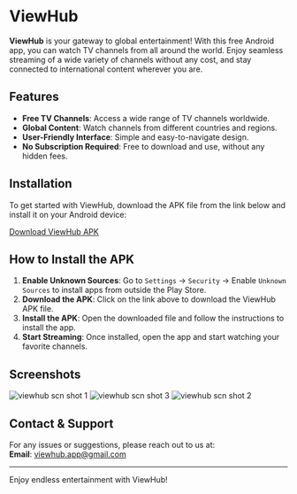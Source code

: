 # ViewHub

**ViewHub** is your gateway to global entertainment! With this free Android app, you can watch TV channels from all around the world. Enjoy seamless streaming of a wide variety of channels without any cost, and stay connected to international content wherever you are.

## Features
- **Free TV Channels**: Access a wide range of TV channels worldwide.
- **Global Content**: Watch channels from different countries and regions.
- **User-Friendly Interface**: Simple and easy-to-navigate design.
- **No Subscription Required**: Free to download and use, without any hidden fees.

## Installation

To get started with ViewHub, download the APK file from the link below and install it on your Android device:

[Download ViewHub APK](https://github.com/Marvinkisa1/viewhub/releases/download/v1.0.1/ViewHub.1.0.1.apk)

## How to Install the APK
1. **Enable Unknown Sources**: Go to `Settings` -> `Security` -> Enable `Unknown Sources` to install apps from outside the Play Store.
2. **Download the APK**: Click on the link above to download the ViewHub APK file.
3. **Install the APK**: Open the downloaded file and follow the instructions to install the app.
4. **Start Streaming**: Once installed, open the app and start watching your favorite channels.

## Screenshots

![viewhub scn shot 1](https://github.com/user-attachments/assets/ffa3ec7a-6917-4a1e-b567-2bae9cd27f5c)
![viewhub scn shot 3](https://github.com/user-attachments/assets/e5ee25c8-9216-4e7b-97f3-e209bdd04053)
![viewhub scn shot 2](https://github.com/user-attachments/assets/9217bcea-5f09-4c2d-84c6-4bb2d8e57706)

## Contact & Support
For any issues or suggestions, please reach out to us at:  
**Email**: viewhub.app@gmail.com

---

Enjoy endless entertainment with ViewHub!
